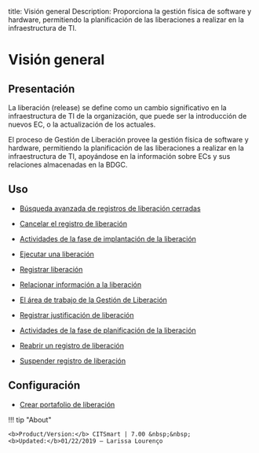 title: Visión general
Description: Proporciona la gestión física de software y hardware, permitiendo la planificación de las liberaciones a realizar en la infraestructura de TI.
# Visión general


Presentación
------------

La liberación (release) se define como un cambio significativo en la infraestructura
de TI de la organización, que puede ser la introducción de nuevos EC, o la
actualización de los actuales.

El proceso de Gestión de Liberación provee la gestión física de
software y hardware, permitiendo la planificación de las liberaciones a realizar
en la infraestructura de TI, apoyándose en la información sobre ECs y sus
relaciones almacenadas en la BDGC.


Uso
-------

- [Búsqueda avanzada de registros de liberación cerradas](/es-es/citsmart-7/processes/release/use/advanced-search-for-release.html)
 
- [Cancelar el registro de liberación](/es-es/citsmart-7/processes/release/use/cancel-release.html)

- [Actividades de la fase de implantación de la liberación](/es-es/citsmart-7/processes/release/use/deployment-release-activities.html)

- [Ejecutar una liberación](/es-es/citsmart-7/processes/release/use/execute-release.html)

- [Registrar liberación](/es-es/citsmart-7/processes/release/use/register-release-request.html)

- [Relacionar información a la liberación](/es-es/citsmart-7/processes/release/use/relate-information-to-release.html)
   
- [El área de trabajo de la Gestión de Liberación](/es-es/citsmart-7/processes/release/use/release-desktop.html)
   
- [Registrar justificación de liberación](/es-es/citsmart-7/processes/release/use/release-justification.html)

- [Actividades de la fase de planificación de la liberación](/es-es/citsmart-7/processes/release/use/release-planning-activities.html)
   
- [Reabrir un registro de liberación](/es-es/citsmart-7/processes/release/use/reopen-release.html)

- [Suspender registro de liberación](/es-es/citsmart-7/processes/release/use/suspend-release.html)

Configuración
-----------------

- [Crear portafolio de liberación](/es-es/citsmart-7/processes/release/configuration/release-portfolio.html)
  
!!! tip "About"

    <b>Product/Version:</b> CITSmart | 7.00 &nbsp;&nbsp;
    <b>Updated:</b>01/22/2019 – Larissa Lourenço

